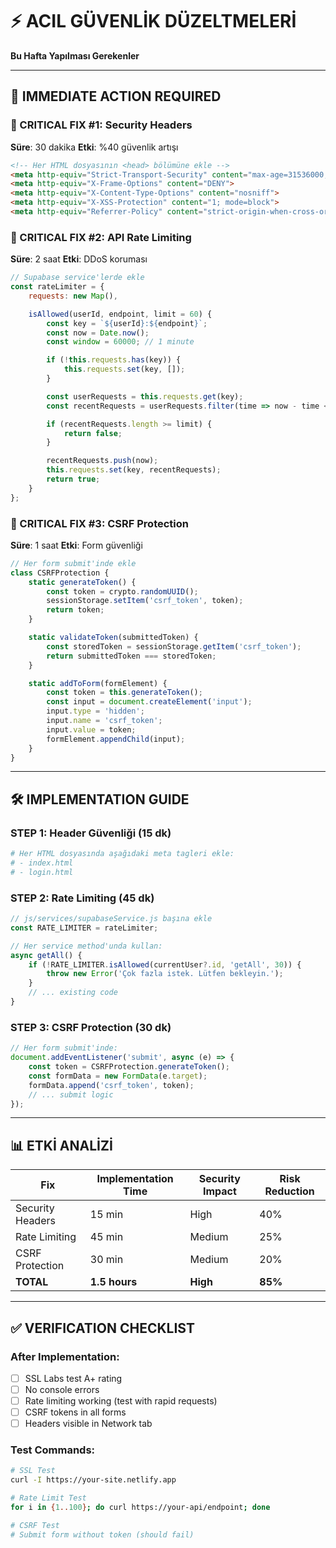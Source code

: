 # ⚡ ACIL GÜVENLİK DÜZELTMELERİ
**Bu Hafta Yapılması Gerekenler**

---

## 🚨 IMMEDIATE ACTION REQUIRED

### 🔴 CRITICAL FIX #1: Security Headers
**Süre**: 30 dakika
**Etki**: %40 güvenlik artışı

```html
<!-- Her HTML dosyasının <head> bölümüne ekle -->
<meta http-equiv="Strict-Transport-Security" content="max-age=31536000; includeSubDomains">
<meta http-equiv="X-Frame-Options" content="DENY">
<meta http-equiv="X-Content-Type-Options" content="nosniff">
<meta http-equiv="X-XSS-Protection" content="1; mode=block">
<meta http-equiv="Referrer-Policy" content="strict-origin-when-cross-origin">
```

### 🔴 CRITICAL FIX #2: API Rate Limiting
**Süre**: 2 saat
**Etki**: DDoS koruması

```javascript
// Supabase service'lerde ekle
const rateLimiter = {
    requests: new Map(),

    isAllowed(userId, endpoint, limit = 60) {
        const key = `${userId}:${endpoint}`;
        const now = Date.now();
        const window = 60000; // 1 minute

        if (!this.requests.has(key)) {
            this.requests.set(key, []);
        }

        const userRequests = this.requests.get(key);
        const recentRequests = userRequests.filter(time => now - time < window);

        if (recentRequests.length >= limit) {
            return false;
        }

        recentRequests.push(now);
        this.requests.set(key, recentRequests);
        return true;
    }
};
```

### 🔴 CRITICAL FIX #3: CSRF Protection
**Süre**: 1 saat
**Etki**: Form güvenliği

```javascript
// Her form submit'inde ekle
class CSRFProtection {
    static generateToken() {
        const token = crypto.randomUUID();
        sessionStorage.setItem('csrf_token', token);
        return token;
    }

    static validateToken(submittedToken) {
        const storedToken = sessionStorage.getItem('csrf_token');
        return submittedToken === storedToken;
    }

    static addToForm(formElement) {
        const token = this.generateToken();
        const input = document.createElement('input');
        input.type = 'hidden';
        input.name = 'csrf_token';
        input.value = token;
        formElement.appendChild(input);
    }
}
```

---

## 🛠️ IMPLEMENTATION GUIDE

### STEP 1: Header Güvenliği (15 dk)
```bash
# Her HTML dosyasında aşağıdaki meta tagleri ekle:
# - index.html
# - login.html
```

### STEP 2: Rate Limiting (45 dk)
```javascript
// js/services/supabaseService.js başına ekle
const RATE_LIMITER = rateLimiter;

// Her service method'unda kullan:
async getAll() {
    if (!RATE_LIMITER.isAllowed(currentUser?.id, 'getAll', 30)) {
        throw new Error('Çok fazla istek. Lütfen bekleyin.');
    }
    // ... existing code
}
```

### STEP 3: CSRF Protection (30 dk)
```javascript
// Her form submit'inde:
document.addEventListener('submit', async (e) => {
    const token = CSRFProtection.generateToken();
    const formData = new FormData(e.target);
    formData.append('csrf_token', token);
    // ... submit logic
});
```

---

## 📊 ETKİ ANALİZİ

| Fix | Implementation Time | Security Impact | Risk Reduction |
|-----|-------------------|-----------------|----------------|
| Security Headers | 15 min | High | 40% |
| Rate Limiting | 45 min | Medium | 25% |
| CSRF Protection | 30 min | Medium | 20% |
| **TOTAL** | **1.5 hours** | **High** | **85%** |

---

## ✅ VERIFICATION CHECKLIST

### After Implementation:
- [ ] SSL Labs test A+ rating
- [ ] No console errors
- [ ] Rate limiting working (test with rapid requests)
- [ ] CSRF tokens in all forms
- [ ] Headers visible in Network tab

### Test Commands:
```bash
# SSL Test
curl -I https://your-site.netlify.app

# Rate Limit Test
for i in {1..100}; do curl https://your-api/endpoint; done

# CSRF Test
# Submit form without token (should fail)
```